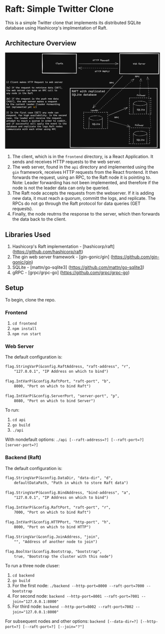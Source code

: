 # Raft: Simple Twitter Clone

This is a simple Twitter clone that implements its distributed SQLite database using Hashicorp's implmentation of Raft.

## Architecture Overview
![Overview of the project architecture](TwitterArchitecture.png)

1. The client, which is in the `frontend` directory, is a React Application. It sends and receives HTTP requests to the web server.
2. The web server, found in the `api` directory and implemented using the `gin` framework, receives HTTP requests from the React frontend. It then forwards the request, using an RPC, to the Raft node it is pointing to. Note: Leader forwarding has not been implemented, and therefore if the node is not the leader data can only be queried.
3. The Raft node accepts the requests from the webserver. If it is adding new data, it must reach a quorum, committ the logs, and replicate. The RPCs do not go through the Raft protocol for data queries (GET requests).
4. Finally, the node reutrns the response to the server, which then forwards the data back to the client.

## Libraries Used

1. Hashicorp's Raft implementation - [hashicorp/raft] (https://github.com/hashicorp/raft)
2. The gin web server framework - [gin-gonic/gin] (https://github.com/gin-gonic/gin)
3. SQLite - [mattn/go-sqlite3] (https://github.com/mattn/go-sqlite3)
4. gRPC - [grpc/grpc-go] (https://github.com/grpc/grpc-go)

## Setup

To begin, clone the repo.

### Frontend

1. `cd frontend`
2. `npm install`
3. `npm run start`

### Web Server

The default configuration is:

	flag.StringVarP(&config.RaftAddress, "raft-address", "r",
		"127.0.0.1", "IP Address on which to bind")

	flag.IntVarP(&config.RaftPort, "raft-port", "b",
		8000, "Port on which to bind Raft")

	flag.IntVarP(&config.ServerPort, "server-port", "p",
		8080, "Port on which to bind Server")

To run:

1. `cd api`
2. `go build`
3. `./api`

With nondefault options: `./api [--raft-address=?] [--raft-port=?] [server-port=?]`

### Backend (Raft)

The default configuration is:

	flag.StringVarP(&config.DataDir, "data-dir", "d",
		defaultDataPath, "Path in which to store Raft data")

	flag.StringVarP(&config.BindAddress, "bind-address", "a",
		"127.0.0.1", "IP Address on which to bind")

	flag.IntVarP(&config.RaftPort, "raft-port", "r",
		7000, "Port on which to bind Raft")

	flag.IntVarP(&config.HTTPPort, "http-port", "h",
		8000, "Port on which to bind HTTP")

	flag.StringVar(&config.JoinAddress, "join",
		"", "Address of another node to join")

	flag.BoolVar(&config.Bootstrap, "bootstrap",
		true, "Bootstrap the cluster with this node")


To run a three node cluser:

1. `cd backend`
2. `go build`
3. For the first node: `./backend --http-port=8000 --raft-port=7000 --bootstrap`
4. For second node: `backend --http-port=8001 --raft-port=7001 --join="127.0.0.1:8000"`
5. For third node: `backend --http-port=8002 --raft-port=7002 --join="127.0.0.1:8000"`

For subsequent nodes and other options: `backend [--data-dir=?] [--http-port=?] [--raft-port=?] [--join="?"]`